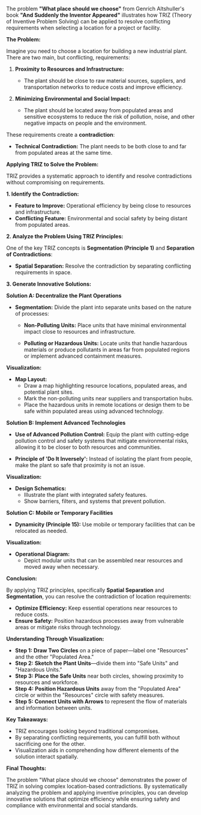 The problem **"What place should we choose"** from Genrich Altshuller's book **"And Suddenly the Inventor Appeared"** illustrates how TRIZ (Theory of Inventive Problem Solving) can be applied to resolve conflicting requirements when selecting a location for a project or facility.

**The Problem:**

Imagine you need to choose a location for building a new industrial plant. There are two main, but conflicting, requirements:

1. **Proximity to Resources and Infrastructure:**
   - The plant should be close to raw material sources, suppliers, and transportation networks to reduce costs and improve efficiency.

2. **Minimizing Environmental and Social Impact:**
   - The plant should be located away from populated areas and sensitive ecosystems to reduce the risk of pollution, noise, and other negative impacts on people and the environment.

These requirements create a **contradiction**:

- **Technical Contradiction:** The plant needs to be both close to and far from populated areas at the same time.

**Applying TRIZ to Solve the Problem:**

TRIZ provides a systematic approach to identify and resolve contradictions without compromising on requirements.

**1. Identify the Contradiction:**

- **Feature to Improve:** Operational efficiency by being close to resources and infrastructure.
- **Conflicting Feature:** Environmental and social safety by being distant from populated areas.

**2. Analyze the Problem Using TRIZ Principles:**

One of the key TRIZ concepts is **Segmentation (Principle 1)** and **Separation of Contradictions**:

- **Spatial Separation:** Resolve the contradiction by separating conflicting requirements in space.

**3. Generate Innovative Solutions:**

**Solution A: Decentralize the Plant Operations**

- **Segmentation:** Divide the plant into separate units based on the nature of processes:

  - **Non-Polluting Units:** Place units that have minimal environmental impact close to resources and infrastructure.

  - **Polluting or Hazardous Units:** Locate units that handle hazardous materials or produce pollutants in areas far from populated regions or implement advanced containment measures.

**Visualization:**

- **Map Layout:**
  - Draw a map highlighting resource locations, populated areas, and potential plant sites.
  - Mark the non-polluting units near suppliers and transportation hubs.
  - Place the hazardous units in remote locations or design them to be safe within populated areas using advanced technology.

**Solution B: Implement Advanced Technologies**

- **Use of Advanced Pollution Control:** Equip the plant with cutting-edge pollution control and safety systems that mitigate environmental risks, allowing it to be closer to both resources and communities.

- **Principle of **'Do It Inversely'**:** Instead of isolating the plant from people, make the plant so safe that proximity is not an issue.

**Visualization:**

- **Design Schematics:**
  - Illustrate the plant with integrated safety features.
  - Show barriers, filters, and systems that prevent pollution.

**Solution C: Mobile or Temporary Facilities**

- **Dynamicity (Principle 15):** Use mobile or temporary facilities that can be relocated as needed.

**Visualization:**

- **Operational Diagram:**
  - Depict modular units that can be assembled near resources and moved away when necessary.

**Conclusion:**

By applying TRIZ principles, specifically **Spatial Separation** and **Segmentation**, you can resolve the contradiction of location requirements:

- **Optimize Efficiency:** Keep essential operations near resources to reduce costs.
- **Ensure Safety:** Position hazardous processes away from vulnerable areas or mitigate risks through technology.

**Understanding Through Visualization:**

- **Step 1:** **Draw Two Circles** on a piece of paper—label one "Resources" and the other "Populated Area."
- **Step 2:** **Sketch the Plant Units**—divide them into "Safe Units" and "Hazardous Units."
- **Step 3:** **Place the Safe Units** near both circles, showing proximity to resources and workforce.
- **Step 4:** **Position Hazardous Units** away from the "Populated Area" circle or within the "Resources" circle with safety measures.
- **Step 5:** **Connect Units with Arrows** to represent the flow of materials and information between units.

**Key Takeaways:**

- TRIZ encourages looking beyond traditional compromises.
- By separating conflicting requirements, you can fulfill both without sacrificing one for the other.
- Visualization aids in comprehending how different elements of the solution interact spatially.

**Final Thoughts:**

The problem "What place should we choose" demonstrates the power of TRIZ in solving complex location-based contradictions. By systematically analyzing the problem and applying inventive principles, you can develop innovative solutions that optimize efficiency while ensuring safety and compliance with environmental and social standards.
